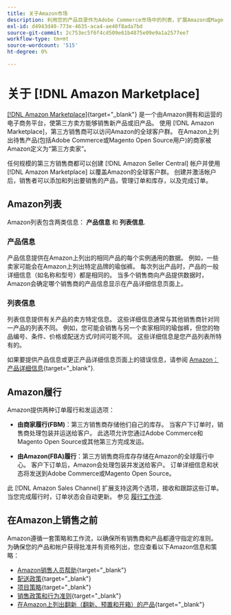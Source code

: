 ```yaml
---
title: 关于Amazon市场
description: 利用您的产品目录作为Adobe Commerce市场中的列表，扩展Amazon或Magento Open Source商店的覆盖范围。
exl-id: d4943d40-773e-4635-aca4-ae40f8ada7bd
source-git-commit: 2c753ec5f6f4cd509e61b4875e09e9a1a2577ee7
workflow-type: tm+mt
source-wordcount: '515'
ht-degree: 0%

---
```


# 关于 [!DNL Amazon Marketplace]

[[!DNL Amazon Marketplace]](https://sell.amazon.com/){target="_blank"} 是一个由Amazon拥有和运营的电子商务平台，使第三方卖方能够销售新产品或旧产品。 使用 [!DNL Amazon Marketplace]，第三方销售商可以访问Amazon的全球客户群。 在Amazon上列出待售产品(包括Adobe Commerce或Magento Open Source用户)的商家被Amazon定义为“第三方卖家”。

任何规模的第三方销售商都可以创建 [!DNL Amazon Seller Central] 帐户并使用 [!DNL Amazon Marketplace] 以覆盖Amazon的全球客户群。 创建并激活帐户后，销售者可以添加和列出要销售的产品，管理订单和库存，以及完成订单。

## Amazon列表

Amazon列表包含两类信息： **产品信息** 和 **列表信息**.

### 产品信息

产品信息提供在Amazon上列出的相同产品的每个实例通用的数据。 例如，一些卖家可能会在Amazon上列出特定品牌的瑜伽裤。 每次列出产品时，产品的一般详细信息（如名称和型号）都是相同的。 当多个销售商向产品提供数据时，Amazon会确定哪个销售商的产品信息显示在产品详细信息页面上。

### 列表信息

列表信息提供有关产品的卖方特定信息。 这些详细信息通常与其他销售商针对同一产品的列表不同。 例如，您可能会销售与另一个卖家相同的瑜伽裤，但您的物品编号、条件、价格或配送方式/时间可能不同。 这些详细信息是您产品列表所特有的。

如果要提供产品信息或更正产品详细信息页面上的错误信息，请参阅 [Amazon：产品详细信息](https://sellercentral.amazon.com/gp/help/external/200335450){target="_blank"}.

## Amazon履行

Amazon提供两种订单履行和发运选项：

- **由商家履行(FBM)**：第三方销售商存储他们自己的库存。 当客户下订单时，销售商处理包装并运送给客户。 此选项允许您通过Adobe Commerce和Magento Open Source或其他第三方完成发运。

- **由Amazon(FBA)履行**：第三方销售商将库存存储在Amazon的全球履行中心。 客户下订单后，Amazon会处理包装并发送给客户。 订单详细信息和状态将发送到Adobe Commerce或Magento Open Source。

此 [!DNL Amazon Sales Channel] 扩展支持这两个选项，接收和跟踪这些订单。 当您完成履行时，订单状态会自动更新。 参见 [履行工作流](./fulfillment-workflows.md).

## 在Amazon上销售之前

Amazon遵循一套策略和工作流，以确保所有销售商和产品都遵守指定的准则。 为确保您的产品和帐户获得批准并有资格列出，您应查看以下Amazon信息和策略：

- [Amazon销售人员帮助](https://sellercentral.amazon.com/gp/help/external/help-page.html?itemID=2&amp;language=en_US/){target="_blank"}
- [配送政策](https://sellercentral.amazon.com/gp/help/external/201901620?language=en-US){target="_blank"}
- [项目策略](https://sellercentral.amazon.com/gp/help/external/521?language=en-US){target="_blank"}
- [销售政策和行为准则](https://sellercentral.amazon.com/gp/help/external/1801?language=en-US){target="_blank"}
- [在Amazon上列出翻新（翻新、预置和开箱）的产品](https://sell.amazon.com/programs/renewed){target="_blank"}
